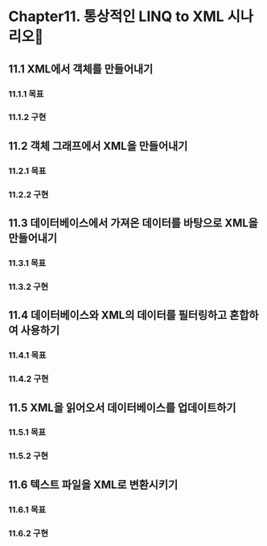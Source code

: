 # Chapter11. 통상적인 LINQ to XML 시나리오🐩
## 11.1 XML에서 객체를 만들어내기
### 11.1.1 목표
### 11.1.2 구현

## 11.2 객체 그래프에서 XML을 만들어내기
### 11.2.1 목표
### 11.2.2 구현

## 11.3 데이터베이스에서 가져온 데이터를 바탕으로 XML을 만들어내기
### 11.3.1 목표
### 11.3.2 구현

## 11.4 데이터베이스와 XML의 데이터를 필터링하고 혼합하여 사용하기
### 11.4.1 목표
### 11.4.2 구현

## 11.5 XML을 읽어오서 데이터베이스를 업데이트하기
### 11.5.1 목표
### 11.5.2 구현

## 11.6 텍스트 파일을 XML로 변환시키기
### 11.6.1 목표
### 11.6.2 구현

